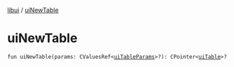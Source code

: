 [libui](README.md) / [uiNewTable](ui-new-table.md)

# uiNewTable

`fun uiNewTable(params: CValuesRef<`[`uiTableParams`](ui-table-params/README.md)`>?): CPointer<`[`uiTable`](ui-table.md)`>?`